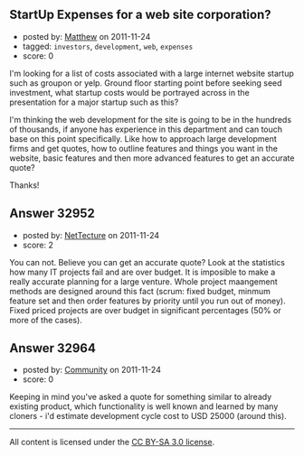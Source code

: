 ## StartUp Expenses for a web site corporation?

- posted by: [Matthew](https://stackexchange.com/users/-1/14622-matthew) on 2011-11-24
- tagged: `investors`, `development`, `web`, `expenses`
- score: 0

I'm looking for a list of costs associated with a large internet website startup such as groupon or yelp. Ground floor starting point before seeking seed investment, what startup costs would be portrayed across in the presentation for a major startup such as this?

I'm thinking the web development for the site is going to be in the hundreds of thousands, if anyone has experience in this department and can touch base on this point specifically. Like how to approach large development firms and get quotes, how to outline features and things you want in the website, basic features and then more advanced features to get an accurate quote?

Thanks!


## Answer 32952

- posted by: [NetTecture](https://stackexchange.com/users/-1/3350-nettecture) on 2011-11-24
- score: 2

You can not. Believe you can get an accurate quote? Look at the statistics how many IT projects fail and are over budget. It is imposible to make a really accurate planning for a large venture. Whole project maangement methods are designed around this fact (scrum: fixed budget, minmum feature set and then order features by priority until you run out of money). Fixed priced projects are over budget in significant percentages (50% or more of the cases).


## Answer 32964

- posted by: [Community](https://stackexchange.com/users/-1/-1-community) on 2011-11-24
- score: 0

Keeping in mind you've asked a quote for something similar to already existing product, which functionality is well known and learned by many cloners - i'd estimate development cycle cost to USD 25000 (around this).



---

All content is licensed under the [CC BY-SA 3.0 license](https://creativecommons.org/licenses/by-sa/3.0/).
